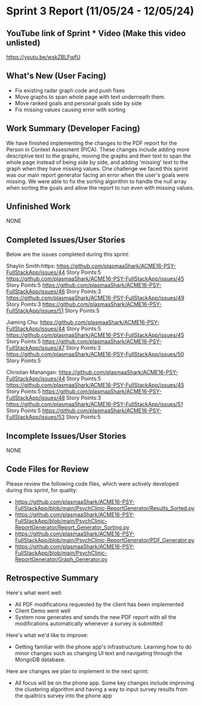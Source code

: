 # Sprint 3 Report (11/05/24 - 12/05/24)

## YouTube link of Sprint * Video (Make this video unlisted)
https://youtu.be/wskZBLFgjfU

## What's New (User Facing)
 * Fix existing radar graph code and push fixes
 * Move graphs to span whole page with text underneath them.
 * Move ranked goals and personal goals side by side
 * Fix missing values causing error with sorting

## Work Summary (Developer Facing)
 We have finished implementing the changes to the PDF report for the Person in Context Assesment (PICA). These changes include adding more descriptive text to the graphs, moving the graphs and their text to span the whole page instead of being side by side, and adding 'missing' text to the graph when they have missing values. One challenge we faced this sprint was our main report generator facing an error when the user's goals were missing. We were able to fix the sorting algorithm to handle the null array when sorting the goals and allow the report to run even with missing values.

## Unfinished Work
NONE

## Completed Issues/User Stories
Below are the issues completed during this sprint:

Shaylin Smith:https:
https://github.com/plasmaaShark/ACME16-PSY-FullStackApp/issues/44  Story Points:5 
https://github.com/plasmaaShark/ACME16-PSY-FullStackApp/issues/45 Story Points:5 
https://github.com/plasmaaShark/ACME16-PSY-FullStackApp/issues/46 Story Points:3 
https://github.com/plasmaaShark/ACME16-PSY-FullStackApp/issues/49 Story Points:3 
https://github.com/plasmaaShark/ACME16-PSY-FullStackApp/issues/51 Story Points:5 

Jiaming Chu:
https://github.com/plasmaaShark/ACME16-PSY-FullStackApp/issues/44  Story Points:5 
https://github.com/plasmaaShark/ACME16-PSY-FullStackApp/issues/45 Story Points:5 
https://github.com/plasmaaShark/ACME16-PSY-FullStackApp/issues/47 Story Points:3 
https://github.com/plasmaaShark/ACME16-PSY-FullStackApp/issues/50 Story Points:5 

Christian Manangan: 
https://github.com/plasmaaShark/ACME16-PSY-FullStackApp/issues/44  Story Points:5 
https://github.com/plasmaaShark/ACME16-PSY-FullStackApp/issues/45 Story Points:5 
https://github.com/plasmaaShark/ACME16-PSY-FullStackApp/issues/48 Story Points:3 
https://github.com/plasmaaShark/ACME16-PSY-FullStackApp/issues/51 Story Points:5 
https://github.com/plasmaaShark/ACME16-PSY-FullStackApp/issues/53 Story Points:5 

 ## Incomplete Issues/User Stories
NONE

## Code Files for Review
Please review the following code files, which were actively developed during this sprint, for quality:
 * https://github.com/plasmaaShark/ACME16-PSY-FullStackApp/blob/main/PsychClinic-ReportGenerator/Results_Sorted.py
 * https://github.com/plasmaaShark/ACME16-PSY-FullStackApp/blob/main/PsychClinic-ReportGenerator/Report_Generator_Sorting.py
 * https://github.com/plasmaaShark/ACME16-PSY-FullStackApp/blob/main/PsychClinic-ReportGenerator/PDF_Generator.py
 * https://github.com/plasmaaShark/ACME16-PSY-FullStackApp/blob/main/PsychClinic-ReportGenerator/Graph_Generator.py
 
## Retrospective Summary
Here's what went well:
  * All PDF modifications requested by the client has been implemented
  * Client Demo went well
  * System now generates and sends the new PDF report with all the modifications automatically whenever a survey is submitted
 
Here's what we'd like to improve:
   * Getting familiar with the phone app's infrastructure. Learning how to do minor changes such as changing UI text and navigating through the MongoDB database.
  
Here are changes we plan to implement in the next sprint:
   * All focus will be on the phone app. Some key changes include improving the clustering algorithm and having a way to input survey results from the qualtrics survey into the phone app



